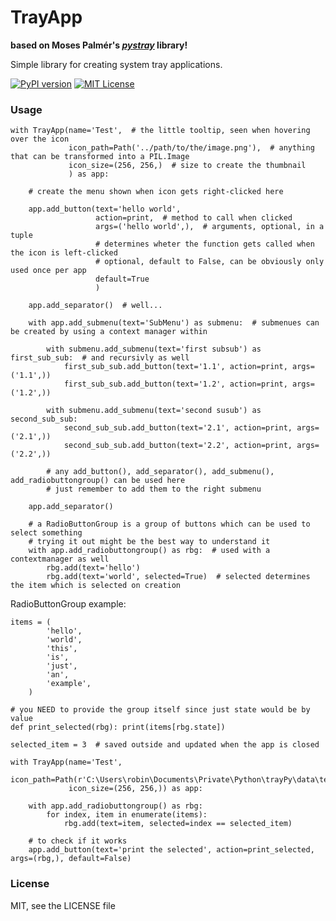 
# TrayApp

**based on Moses Palmér's [_pystray_](https://pypi.org/project/pystray/) library!**

Simple library for creating system tray applications.

[![PyPI version](https://badge.fury.io/py/trayapp.svg)](https://badge.fury.io/py/trayapp)
[![MIT License](https://img.shields.io/badge/license-MIT-blue.svg?style=flat)](http://choosealicense.com/licenses/mit/)


### Usage

    with TrayApp(name='Test',  # the little tooltip, seen when hovering over the icon
                 icon_path=Path('../path/to/the/image.png'),  # anything that can be transformed into a PIL.Image
                 icon_size=(256, 256,)  # size to create the thumbnail
                 ) as app:
        
        # create the menu shown when icon gets right-clicked here
        
        app.add_button(text='hello world',
                       action=print,  # method to call when clicked
                       args=('hello world',),  # arguments, optional, in a tuple
                       # determines wheter the function gets called when the icon is left-clicked
                       # optional, default to False, can be obviously only used once per app
                       default=True  
                       )
                       
        app.add_separator()  # well...
        
        with app.add_submenu(text='SubMenu') as submenu:  # submenues can be created by using a context manager within
            
            with submenu.add_submenu(text='first subsub') as first_sub_sub:  # and recursivly as well
                first_sub_sub.add_button(text='1.1', action=print, args=('1.1',))
                first_sub_sub.add_button(text='1.2', action=print, args=('1.2',))
                
            with submenu.add_submenu(text='second susub') as second_sub_sub:
                second_sub_sub.add_button(text='2.1', action=print, args=('2.1',))
                second_sub_sub.add_button(text='2.2', action=print, args=('2.2',))
                
            # any add_button(), add_separator(), add_submenu(), add_radiobuttongroup() can be used here
            # just remember to add them to the right submenu        
            
        app.add_separator()

        # a RadioButtonGroup is a group of buttons which can be used to select something
        # trying it out might be the best way to understand it
        with app.add_radiobuttongroup() as rbg:  # used with a contextmanager as well
            rbg.add(text='hello')
            rbg.add(text='world', selected=True)  # selected determines the item which is selected on creation
            
RadioButtonGroup example:

    items = (
            'hello',
            'world',
            'this',
            'is',
            'just',
            'an',
            'example',
        )
    
    # you NEED to provide the group itself since just state would be by value
    def print_selected(rbg): print(items[rbg.state])

    selected_item = 3  # saved outside and updated when the app is closed

    with TrayApp(name='Test',
                 icon_path=Path(r'C:\Users\robin\Documents\Private\Python\trayPy\data\test.png'),
                 icon_size=(256, 256,)) as app:

        with app.add_radiobuttongroup() as rbg:
            for index, item in enumerate(items):
                rbg.add(text=item, selected=index == selected_item)
        
        # to check if it works
        app.add_button(text='print the selected', action=print_selected, args=(rbg,), default=False)
        
        
### License

MIT, see the LICENSE file
